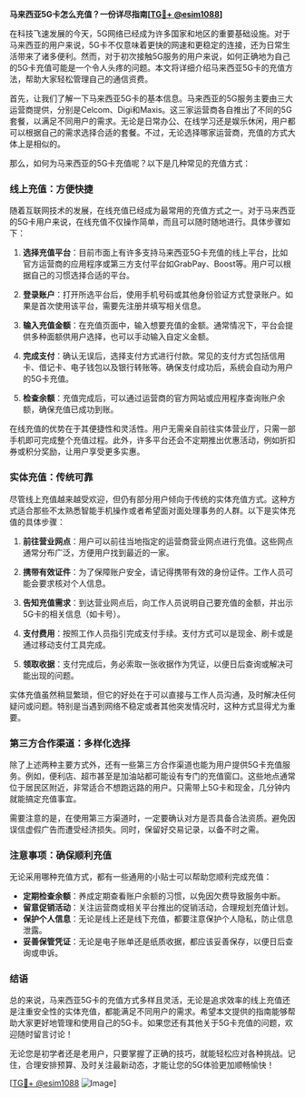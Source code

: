 **马来西亚5G卡怎么充值？一份详尽指南[[TG💪+ @esim1088](https://t.me/s/esim1088)]**

在科技飞速发展的今天，5G网络已经成为许多国家和地区的重要基础设施。对于马来西亚的用户来说，5G卡不仅意味着更快的网速和更稳定的连接，还为日常生活带来了诸多便利。然而，对于初次接触5G服务的用户来说，如何正确地为自己的5G卡充值可能是一个令人头疼的问题。本文将详细介绍马来西亚5G卡的充值方法，帮助大家轻松管理自己的通信资费。

首先，让我们了解一下马来西亚5G卡的基本信息。马来西亚的5G服务主要由三大运营商提供，分别是Celcom、Digi和Maxis。这三家运营商各自推出了不同的5G套餐，以满足不同用户的需求。无论是日常办公、在线学习还是娱乐休闲，用户都可以根据自己的需求选择合适的套餐。不过，无论选择哪家运营商，充值的方式大体上是相似的。

那么，如何为马来西亚的5G卡充值呢？以下是几种常见的充值方式：

### 线上充值：方便快捷

随着互联网技术的发展，在线充值已经成为最常用的充值方式之一。对于马来西亚的5G卡用户来说，在线充值不仅操作简单，而且可以随时随地进行。具体步骤如下：

1. **选择充值平台**：目前市面上有许多支持马来西亚5G卡充值的线上平台，比如官方运营商的应用程序或第三方支付平台如GrabPay、Boost等。用户可以根据自己的习惯选择合适的平台。

2. **登录账户**：打开所选平台后，使用手机号码或其他身份验证方式登录账户。如果是首次使用该平台，需要先注册并填写相关信息。

3. **输入充值金额**：在充值页面中，输入想要充值的金额。通常情况下，平台会提供多种面额供用户选择，也可以手动输入自定义金额。

4. **完成支付**：确认无误后，选择支付方式进行付款。常见的支付方式包括信用卡、借记卡、电子钱包以及银行转账等。确保支付成功后，系统会自动为用户的5G卡充值。

5. **检查余额**：充值完成后，可以通过运营商的官方网站或应用程序查询账户余额，确保充值已成功到账。

在线充值的优势在于其便捷性和灵活性。用户无需亲自前往实体营业厅，只需一部手机即可完成整个充值过程。此外，许多平台还会不定期推出优惠活动，例如折扣券或积分奖励，让用户享受更多实惠。

### 实体充值：传统可靠

尽管线上充值越来越受欢迎，但仍有部分用户倾向于传统的实体充值方式。这种方式适合那些不太熟悉智能手机操作或者希望面对面处理事务的人群。以下是实体充值的具体步骤：

1. **前往营业网点**：用户可以前往当地指定的运营商营业网点进行充值。这些网点通常分布广泛，方便用户找到最近的一家。

2. **携带有效证件**：为了保障账户安全，请记得携带有效的身份证件。工作人员可能会要求核对个人信息。

3. **告知充值需求**：到达营业网点后，向工作人员说明自己要充值的金额，并出示5G卡的相关信息（如卡号）。

4. **支付费用**：按照工作人员指引完成支付手续。支付方式可以是现金、刷卡或是通过移动支付工具完成。

5. **领取收据**：支付完成后，务必索取一张收据作为凭证，以便日后查询或解决可能出现的问题。

实体充值虽然稍显繁琐，但它的好处在于可以直接与工作人员沟通，及时解决任何疑问或问题。特别是当遇到网络不稳定或者其他突发情况时，这种方式显得尤为重要。

### 第三方合作渠道：多样化选择

除了上述两种主要方式外，还有一些第三方合作渠道也能为用户提供5G卡充值服务。例如，便利店、超市甚至是加油站都可能设有专门的充值窗口。这些地点通常位于居民区附近，非常适合不想跑远路的用户。只需带上5G卡和现金，几分钟内就能搞定充值事宜。

需要注意的是，在使用第三方渠道时，一定要确认对方是否具备合法资质。避免因误信虚假广告而遭受经济损失。同时，保留好交易记录，以备不时之需。

### 注意事项：确保顺利充值

无论采用哪种充值方式，都有一些通用的小贴士可以帮助您顺利完成充值：

- **定期检查余额**：养成定期查看账户余额的习惯，以免因欠费导致服务中断。
- **留意促销活动**：关注运营商或相关平台推出的促销活动，合理规划充值计划。
- **保护个人信息**：无论是线上还是线下充值，都要注意保护个人隐私，防止信息泄露。
- **妥善保管凭证**：无论是电子账单还是纸质收据，都应该妥善保存，以便日后查询或申诉。

### 结语

总的来说，马来西亚5G卡的充值方式多样且灵活，无论是追求效率的线上充值还是注重安全性的实体充值，都能满足不同用户的需求。希望本文提供的指南能够帮助大家更好地管理和使用自己的5G卡。如果您还有其他关于5G卡充值的问题，欢迎随时留言讨论！

无论您是初学者还是老用户，只要掌握了正确的技巧，就能轻松应对各种挑战。记住，合理安排预算、及时关注最新动态，才能让您的5G体验更加顺畅愉快！

[[TG💪+ @esim1088](https://t.me/s/esim1088) ![Image](https://i.postimg.cc/4NQfJmqS/Snipaste-2025-05-13-00-14-12.png)]